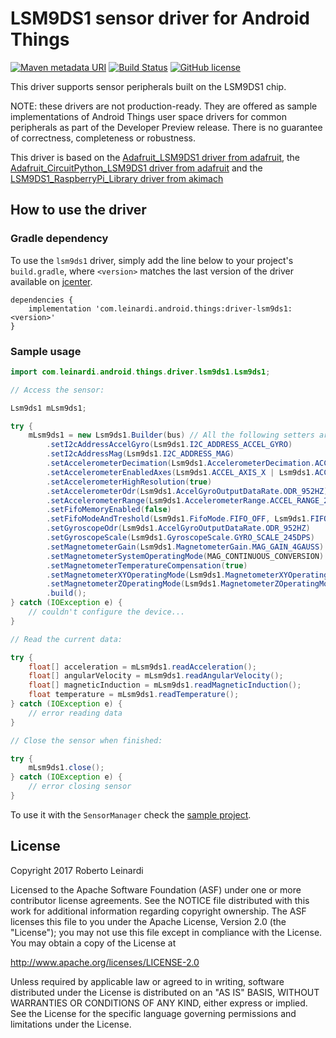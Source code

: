 # LSM9DS1 sensor driver for Android Things

[![Maven metadata URI](https://img.shields.io/maven-metadata/v/http/jcenter.bintray.com/com/leinardi/android/things/driver-lsm9ds1/maven-metadata.xml.svg?style=plastic)](https://jcenter.bintray.com/com/leinardi/android/things/driver-lsm9ds1/maven-metadata.xml)
[![Build Status](https://img.shields.io/travis/leinardi/androidthings-drivers/master.svg?style=plastic)](https://travis-ci.org/leinardi/androidthings-drivers)
[![GitHub license](https://img.shields.io/github/license/leinardi/androidthings-drivers.svg?style=plastic)](https://github.com/leinardi/androidthings-drivers/blob/master/LICENSE)

This driver supports sensor peripherals built on the LSM9DS1 chip.

NOTE: these drivers are not production-ready. They are offered as sample
implementations of Android Things user space drivers for common peripherals
as part of the Developer Preview release. There is no guarantee
of correctness, completeness or robustness.

This driver is based on the [Adafruit_LSM9DS1 driver from adafruit](https://github.com/adafruit/Adafruit_LSM9DS1),
the [Adafruit_CircuitPython_LSM9DS1 driver from adafruit](https://github.com/adafruit/Adafruit_CircuitPython_LSM9DS1)
and the [LSM9DS1_RaspberryPi_Library driver from akimach](https://github.com/akimach/LSM9DS1_RaspberryPi_Library)

## How to use the driver

### Gradle dependency

To use the `lsm9ds1` driver, simply add the line below to your project's `build.gradle`,
where `<version>` matches the last version of the driver available on [jcenter][jcenter].

```
dependencies {
    implementation 'com.leinardi.android.things:driver-lsm9ds1:<version>'
}
```

### Sample usage

```java
import com.leinardi.android.things.driver.lsm9ds1.Lsm9ds1;

// Access the sensor:

Lsm9ds1 mLsm9ds1;

try {
    mLsm9ds1 = new Lsm9ds1.Builder(bus) // All the following setters are optional
        .setI2cAddressAccelGyro(Lsm9ds1.I2C_ADDRESS_ACCEL_GYRO)
        .setI2cAddressMag(Lsm9ds1.I2C_ADDRESS_MAG)
        .setAccelerometerDecimation(Lsm9ds1.AccelerometerDecimation.ACCEL_DEC_0_SAMPLES)
        .setAccelerometerEnabledAxes(Lsm9ds1.ACCEL_AXIS_X | Lsm9ds1.ACCEL_AXIS_Y | Lsm9ds1.ACCEL_AXIS_Z)
        .setAccelerometerHighResolution(true)
        .setAccelerometerOdr(Lsm9ds1.AccelGyroOutputDataRate.ODR_952HZ)
        .setAccelerometerRange(Lsm9ds1.AccelerometerRange.ACCEL_RANGE_2G)
        .setFifoMemoryEnabled(false)
        .setFifoModeAndTreshold(Lsm9ds1.FifoMode.FIFO_OFF, Lsm9ds1.FIFO_MAX_THRESHOLD)
        .setGyroscopeOdr(Lsm9ds1.AccelGyroOutputDataRate.ODR_952HZ)
        .setGyroscopeScale(Lsm9ds1.GyroscopeScale.GYRO_SCALE_245DPS)
        .setMagnetometerGain(Lsm9ds1.MagnetometerGain.MAG_GAIN_4GAUSS)
        .setMagnetometerSystemOperatingMode(MAG_CONTINUOUS_CONVERSION)
        .setMagnetometerTemperatureCompensation(true)
        .setMagnetometerXYOperatingMode(Lsm9ds1.MagnetometerXYOperatingMode.MAG_XY_OM_ULTRA_HIGH_PERFORMANCE)
        .setMagnetometerZOperatingMode(Lsm9ds1.MagnetometerZOperatingMode.MAG_Z_OM_ULTRA_HIGH_PERFORMANCE)
        .build();
} catch (IOException e) {
    // couldn't configure the device...
}

// Read the current data:

try {
    float[] acceleration = mLsm9ds1.readAcceleration();
    float[] angularVelocity = mLsm9ds1.readAngularVelocity();
    float[] magneticInduction = mLsm9ds1.readMagneticInduction();
    float temperature = mLsm9ds1.readTemperature();
} catch (IOException e) {
    // error reading data
}

// Close the sensor when finished:

try {
    mLsm9ds1.close();
} catch (IOException e) {
    // error closing sensor
}
```

To use it with the `SensorManager` check the [sample project](https://github.com/leinardi/androidthings-drivers/tree/lsm9ds1/sample-lsm9ds1).

## License

Copyright 2017 Roberto Leinardi

Licensed to the Apache Software Foundation (ASF) under one or more contributor
license agreements.  See the NOTICE file distributed with this work for
additional information regarding copyright ownership.  The ASF licenses this
file to you under the Apache License, Version 2.0 (the "License"); you may not
use this file except in compliance with the License.  You may obtain a copy of
the License at

  http://www.apache.org/licenses/LICENSE-2.0

Unless required by applicable law or agreed to in writing, software
distributed under the License is distributed on an "AS IS" BASIS, WITHOUT
WARRANTIES OR CONDITIONS OF ANY KIND, either express or implied.  See the
License for the specific language governing permissions and limitations under
the License.

[jcenter]: https://bintray.com/leinardi/androidthings/driver-lsm9ds1/_latestVersion
